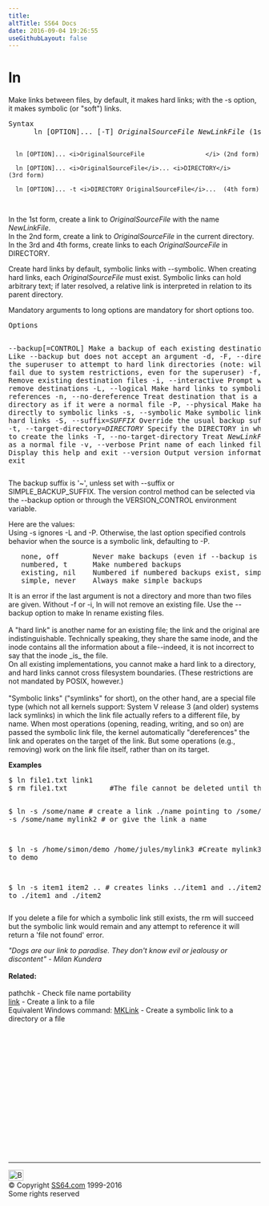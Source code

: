 ```yaml
---
title:
altTitle: SS64 Docs
date: 2016-09-04 19:26:55
useGithubLayout: false
---
```

<!-- #BeginLibraryItem "/Library/head_bash.lbi" --><!-- #EndLibraryItem --><h1>ln</h1> 
<p>Make links between files, by default, it makes hard links; with 
the <span class="code">-s</span> option, it makes symbolic (or "soft") links.</p>
<pre>Syntax
      ln [OPTION]... [-T] <i>OriginalSourceFile NewLinkFile</i> (1st form)

      ln [OPTION]... <i>OriginalSourceFile                 </i> (2nd form)

      ln [OPTION]... <i>OriginalSourceFile</i>... <i>DIRECTORY</i>     (3rd form)

      ln [OPTION]... -t <i>DIRECTORY OriginalSourceFile</i>...  (4th form)
</pre>
<p> In the 1st form, create a link to <i>OriginalSourceFile</i>  with the name <i>NewLinkFile</i>. <br>
In the 2nd form, create a link to <i>OriginalSourceFile</i> in the current directory.<br>
In the 3rd and 4th forms, create links to each <i>OriginalSourceFile</i> in DIRECTORY. </p>
<p>Create hard links by default, symbolic links with --symbolic. When creating hard links, each <i>OriginalSourceFile</i> must exist. Symbolic links can hold arbitrary text; if later resolved, a relative link is interpreted in relation to its parent directory.</p>
<p>Mandatory arguments to long options are mandatory for short options too.</p>
<pre>Options

   --backup[=CONTROL]
       Make a backup of each existing destination file 
   -b
       Like --backup but does not accept an argument 
   -d, -F, --directory
       Allow the superuser to attempt to hard link directories (note: will probably fail due to system restrictions, even for the superuser) 
   -f, --force
       Remove existing destination files 
   -i, --interactive
       Prompt whether to remove destinations 
   -L, --logical
       Make hard links to symbolic link references 
   -n, --no-dereference
       Treat destination that is a symlink to a directory as if it were a normal file 
   -P, --physical
       Make hard links directly to symbolic links 
   -s, --symbolic
       Make symbolic links instead of hard links 
   -S, --suffix=<i>SUFFIX</i>
       Override the usual backup suffix 
   -t, --target-directory=<i>DIRECTORY</i>
       Specify the DIRECTORY in which to create the links 
   -T, --no-target-directory
       Treat <i>NewLinkFile</i> as a normal file 
   -v, --verbose
       Print name of each linked file 
   --help
       Display this help and exit 
   --version
       Output version information and exit</pre>
<p> The backup suffix is <span class="code">'~</span>', unless set with <span class="code">--suffix</span> or SIMPLE_BACKUP_SUFFIX. The version control method can be selected via the <span class="code">--backup</span> option or through the VERSION_CONTROL environment variable. </p>
<p>Here are the values:<br>
 Using <span class="code">-s</span> ignores <span class="code">-L </span>and <span class="code">-P</span>. Otherwise, the last option specified controls behavior when the source is a symbolic link, defaulting to<span class="code"> -P</span>.<br>
</p>
<pre>   none, off        Never make backups (even if --backup is given) 
   numbered, t      Make numbered backups 
   existing, nil    Numbered if numbered backups exist, simple otherwise 
   simple, never    Always make simple backups</pre>
<p>  It is an error if the last argument is not a directory and more
  than two files are given.  Without <span class="code">-f</span> or <span class="code">-i</span>, <span class="code">ln</span> will not remove an existing file.  Use the <span class="code">--backup</span> option to
  make <span class="code">ln</span> rename existing files.<br>
  <br>
  A "hard link" is another name for an existing file; the link and the
  original are indistinguishable.  Technically speaking, they share the
  same inode, and the inode contains all the information about a
  file--indeed, it is not incorrect to say that the inode _is_ the file.<br>
  On all existing implementations, you cannot make a hard link to a
  directory, and hard links cannot cross filesystem boundaries.  (These
  restrictions are not mandated by POSIX, however.)<br>
  <br>
"Symbolic links" ("symlinks" for short), on the other hand, are a
  special file type (which not all kernels support: System V release 3
  (and older) systems lack symlinks) in which the link file actually
  refers to a different file, by name.  When most operations (opening,
  reading, writing, and so on) are passed the symbolic link file, the
  kernel automatically "dereferences" the link and operates on the target
  of the link.  But some operations (e.g., removing) work on the link
file itself, rather than on its target.</p>
<p><b>Examples</b></p>
<pre>$ ln file1.txt link1
$ rm file1.txt          #The file cannot be deleted until the link is removed.
 
$ ln -s /some/name            # create a link ./name pointing to /some/name
$ ln -s /some/name mylink2    # or give the link a name

$ ln -s /home/simon/demo /home/jules/mylink3   #Create mylink3 pointing to demo

$ ln -s item1 item2 ..        # creates links ../item1 and ../item2 pointing to ./item1 and ./item2</pre>
<p>If you delete a file  for which a symbolic link still exists, the <span class="code">rm</span> will succeed but the symbolic link would remain and any attempt to reference it  will return a 'file not found' error. </p>
<p><i class="quote">"Dogs are our link to paradise. They don't know evil or jealousy or discontent" - Milan Kundera</i><br>
<br>
<b> Related:</b><br>
<br>
pathchk - Check file name portability<br>
<a href="link.html">link</a> - Create a link to a file <br>
Equivalent Windows command: 
<a href="../nt/mklink.html">MKLink</a> - Create a symbolic link to a directory or a file</p><!-- #BeginLibraryItem "/Library/foot_bash.lbi" --><p>
<!-- bash300 -->
<ins class="adsbygoogle" style="display:inline-block;width:300px;height:250px" data-ad-client="ca-pub-6140977852749469" data-ad-slot="4615356305"></ins>
<script>
(adsbygoogle = window.adsbygoogle || []).push({});
</script></p>
<hr>
<div id="bl" class="footer"><a href="ln.html#"><img src="../images/top.png" width="30" height="22" alt="Back to the Top"></a></div>
<div id="br" class="footer, tagline">© Copyright <a href="../index.html">SS64.com</a> 1999-2016<br>
Some rights reserved</div><!-- #EndLibraryItem -->

